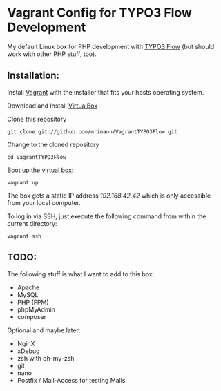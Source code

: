 Vagrant Config for TYPO3 Flow Development
=========================================

My default Linux box for PHP development with [TYPO3 Flow](http://flow.typo3.org/) (but should work with other PHP stuff, too).

Installation:
-------------

Install [Vagrant](http://vagrantup.com/) with the installer that fits your hosts operating system.

Download and Install [VirtualBox](http://www.virtualbox.org/)

Clone this repository

	git clone git://github.com/mrimann/VagrantTYPO3Flow.git

Change to the cloned repository

	cd VagrantTYPO3Flow

Boot up the virtual box:

	vagrant up

The box gets a static IP address *192.168.42.42* which is only accessible from your local computer.

To log in via SSH, just execute the following command from within the current directory:

	vagrant ssh

TODO:
-----

The following stuff is what I want to add to this box:

- Apache
- MySQL
- PHP (FPM)
- phpMyAdmin
- composer

Optional and maybe later:

- NginX
- xDebug
- zsh with oh-my-zsh
- git
- nano
- Postfix / Mail-Access for testing Mails
